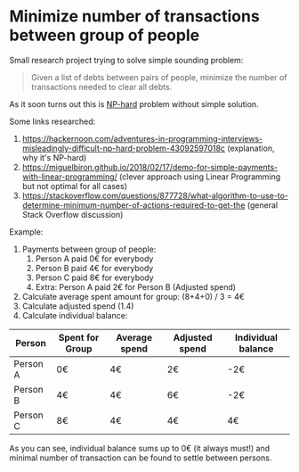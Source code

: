 # Minimize number of transactions between group of people

Small research project trying to solve simple sounding problem:

> Given a list of debts between pairs of people, minimize the number of transactions needed to clear all debts.

As it soon turns out this is [NP-hard](https://en.wikipedia.org/wiki/NP-hardness) problem without simple solution.

Some links researched:

1. https://hackernoon.com/adventures-in-programming-interviews-misleadingly-difficult-np-hard-problem-43092597018c (explanation, why it's NP-hard)
2. https://miguelbiron.github.io/2018/02/17/demo-for-simple-payments-with-linear-programming/ (clever approach using Linear Programming but not optimal for all cases)
3. https://stackoverflow.com/questions/877728/what-algorithm-to-use-to-determine-minimum-number-of-actions-required-to-get-the (general Stack Overflow discussion)



Example: 

1. Payments between group of people:
   1. Person A paid 0€ for everybody
   2. Person B paid 4€ for everybody
   3. Person C paid 8€ for everybody
   4. Extra: Person A paid 2€ for Person B (Adjusted spend)
2. Calculate average spent amount for group: (8+4+0) / 3 = 4€
3. Calculate adjusted spend (1.4)
4. Calculate individual balance:

| Person   | Spent for Group | Average spend | Adjusted spend | Individual balance |
| -------- | --------------- | ------------- | -------------- | ------------------ |
| Person A | 0€              | 4€            | 2€             | -2€                |
| Person B | 4€              | 4€            | 6€             | -2€                |
| Person C | 8€              | 4€            | 4€             | 4€                 |

As you can see, individual balance sums up to 0€ (it always must!) and minimal number of transaction can be found to settle between persons.

